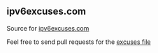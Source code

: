 ipv6excuses.com
---------------

Source for [ipv6excuses.com](http://ipv6excuses.com)

Feel free to send pull requests for the [excuses file](https://github.com/detobate/ipv6excuses.com/blob/master/excuses)
